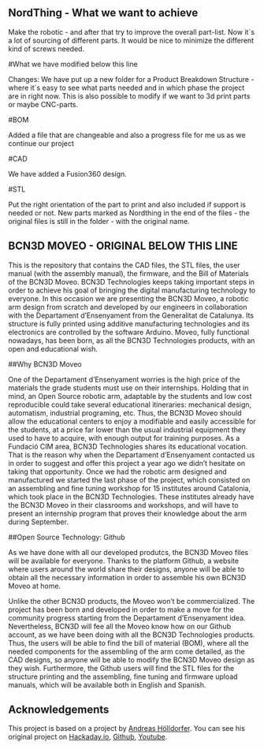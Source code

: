 ## NordThing - What we want to achieve
Make the robotic - and after that try to improve the overall part-list. Now it´s a lot of sourcing of different parts.
It would be nice to minimize the different kind of screws needed.


#What we have modified below this line

Changes:
We have put up a new folder for a Product Breakdown Structure - where it´s easy to see what parts needed and in which phase the project are in right now. This is also possible to modify if we want to 3d print parts or maybe CNC-parts.

#BOM 

Added a file that are changeable and also a progress file for me us as we continue our project


#CAD

We have added a Fusion360 design.

#STL

Put the right orientation of the part to print and also included if support is needed or not.
New parts marked as Nordthing in the end of the files - the original files is still in the folder - with the original name.


## BCN3D MOVEO - ORIGINAL BELOW THIS LINE

This is the repository that contains the CAD files, the STL files, the user manual (with the assembly manual), the firmware, and the Bill of Materials of the BCN3D Moveo.
BCN3D Technologies keeps taking important steps in order to achieve his goal of bringing the digital manufacturing technology to everyone. In this occasion we are presenting the BCN3D Moveo, a robotic arm design from scratch and developed by our engineers in collaboration with the Departament d’Ensenyament from the Generalitat de Catalunya. Its structure is fully printed using additive manufacturing technologies and its electronics are controlled by the software Arduino.
Moveo, fully functional nowadays, has been born, as all the BCN3D Technologies products, with an open and educational wish.

##Why BCN3D Moveo

One of the Departament d’Ensenyament worries is the high price of the materials the grade students must use on their internships. Holding that in mind, an Open Source robotic arm, adaptable by the students and low cost reproducible could take several educational itineraries: mechanical design, automatism, industrial programing, etc.
Thus, the BCN3D Moveo should allow the educational centers to enjoy a modifiable and easily accessible for the students, at a price far lower than the usual industrial equipment they used to have to acquire, with enough output for training purposes.
As a Fundació CIM area, BCN3D Technologies shares its educational vocation. That is the reason why when the Departament d’Ensenyament contacted us in order to suggest and offer this project a year ago we didn’t hesitate on taking that opportunity.
Once we had the robotic arm designed and manufactured we started the last phase of the project, which consisted on an assembling and fine tuning workshop for 15 institutes around Catalonia, which took place in the BCN3D Technologies.
These institutes already have the BCN3D Moveo in their classrooms and workshops, and will have to present an internship program that proves their knowledge about the arm during September.

##Open Source Technology: Github

As we have done with all our developed produtcs, the BCN3D Moveo files will be available for everyone. Thanks to the platform Github, a website where users around the world share their designs, anyone will be able to obtain all the necessary information in order to assemble his own BCN3D Moveo at home.

Unlike the other BCN3D products, the Moveo won’t be commercialized. The project has been born and developed in order to make a move for the community progress starting from the Departament d’Ensenyament idea.
Nevertheless, BCN3D will fee all the Moveo know how on our Github account, as we have been doing with all the BCN3D Technologies products. Thus, the users will be able to find the bill of material (BOM), where all the needed components for the assembling of the arm come detailed, as the CAD designs, so anyone will be able to modify the BCN3D Moveo design as they wish.
Furthermore, the Github users will find the STL files for the structure printing and the assembling, fine tuning and firmware upload manuals, which will be available both in English and Spanish.

## Acknowledgements

This project is based on a project by [Andreas Hölldorfer](http://chaozlabs.blogspot.de/). You can see his original project on [Hackaday.io](https://hackaday.io/project/3800-3d-printable-robot-arm), [Github](https://github.com/4ndreas/BetaBots-Robot-Arm-Project/tree/master), [Youtube](https://www.youtube.com/channel/UCeFKz1UJUd5YuxS1ZikqYwA).
